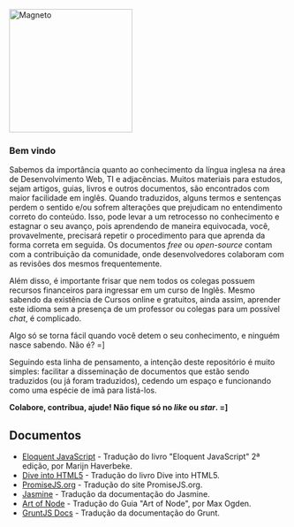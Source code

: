 <img src="http://www.vitorbritto.com.br/magneto/logo.jpg" alt="Magneto" align="center" height="223">


### Bem vindo
Sabemos da importância quanto ao conhecimento da língua inglesa na área de Desenvolvimento Web, TI e adjacências. Muitos materiais para estudos, sejam artigos, guias, livros e outros documentos, são encontrados com maior facilidade em inglês. Quando traduzidos, alguns termos e sentenças perdem o sentido e/ou sofrem alterações que prejudicam no entendimento correto do conteúdo. Isso, pode levar a um retrocesso no conhecimento e estagnar o seu avanço, pois aprendendo de maneira equivocada, você, provavelmente, precisará repetir o procedimento para que aprenda da forma correta em seguida. Os documentos _free_ ou _open-source_ contam com a contribuição da comunidade, onde desenvolvedores colaboram com as revisões dos mesmos frequentemente.

Além disso, é importante frisar que nem todos os colegas possuem recursos financeiros para ingressar em um curso de Inglês. Mesmo sabendo da existência de Cursos online e gratuitos, ainda assim, aprender este idioma sem a presença de um professor ou colegas para um possível _chat_, é complicado.

Algo só se torna fácil quando você detem o seu conhecimento, e ninguém nasce sabendo. Não é? =]

Seguindo esta linha de pensamento, a intenção deste repositório é muito simples: facilitar a disseminação de documentos que estão sendo traduzidos (ou já foram traduzidos), cedendo um espaço e funcionando como uma espécie de imã para listá-los.

**Colabore, contribua, ajude! Não fique só no _like_ ou _star_. =]**

## Documentos

- [Eloquent JavaScript](https://github.com/eoop/eloquente-javascript) - Tradução do livro "Eloquent JavaScript" 2ª edição, por Marijn Haverbeke.
- [Dive into HTML5](https://github.com/zenorocha/diveintohtml5) - Tradução do livro Dive into HTML5.
- [PromiseJS.org](https://github.com/eoop/promiseJS.br) - Tradução do site PromiseJS.org.
- [Jasmine](https://github.com/eoop/jasmine-br-docs) - Tradução da documentação do Jasmine.
- [Art of Node](https://github.com/vitorbritto/art-of-node/blob/master/readme.pt-br.md) - Tradução do Guia "Art of Node", por Max Ogden.
- [GruntJS Docs](https://github.com/gruntbrasil/grunt-docs) - Tradução da documentação do Grunt.
